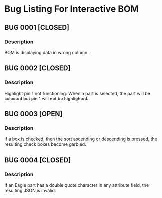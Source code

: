 # Bug Listing For Interactive BOM

## BUG 0001 [CLOSED]
### Description
BOM is displaying data in wrong column. 


## BUG 0002 [CLOSED] 
### Description
Highlight pin 1 not functioning. When a part is selected, the part will be selected but pin 1 will not be highlighted. 


## BUG 0003 [OPEN] 
### Description
If a box is checked, then the sort ascending or descending is pressed, the resulting check boxes become garbled.


## BUG 0004 [CLOSED]
### Description
If an Eagle part has a double quote character in any attribute field, the resulting JSON is invalid. 




